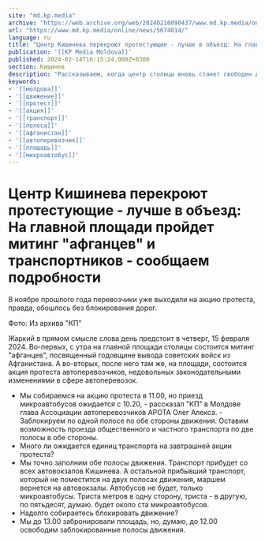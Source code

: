 ```yaml
---
site: "md.kp.media"
archive: "https://web.archive.org/web/20240216090437/www.md.kp.media/online/news/5674014/"
url: "https://www.md.kp.media/online/news/5674014/"
language: ru
title: "Центр Кишинева перекроют протестующие - лучше в объезд: На главной площади пройдет митинг \"афганцев\" и транспортников - сообщаем подробности"
publication: '[[KP Media Moldova]]'
published: 2024-02-14T16:15:24.000Z+0300
section: Кишинев
description: "Рассказываем, когда центр столицы вновь станет свободен для проезда транспорта"
keywords:
- '[[молдова]]'
- '[[движение]]'
- '[[протест]]'
- '[[акция]]'
- '[[транспорт]]'
- '[[полоса]]'
- '[[афганистан]]'
- '[[автоперевозчик]]'
- '[[площадь]]'
- '[[микроавтобус]]'
---
```


# Центр Кишинева перекроют протестующие - лучше в объезд: На главной площади пройдет митинг "афганцев" и транспортников - сообщаем подробности

В ноябре прошлого года перевозчики уже выходили на акцию протеста, правда, обошлось без блокирования дорог.

Фото: Из архива "КП"

Жаркий в прямом смысле слова день предстоит в четверг, 15 февраля 2024. Во-первых, с утра на главной площади столицы состоится митинг "афганцев", посвященный годовщине вывода советских войск из Афганистана. А во-вторых, после него там же, на площади, состоится акция протеста автоперевозчиков, недовольных законодательными изменениями в сфере автоперевозок.

- Мы собираемся на акцию протеста в 11.00, но приезд микроавтобусов ожидается с 10.20, - рассказал "КП" в Молдове глава Ассоциации автоперевозчиков APOTA Олег Алекса. - Заблокируем по одной полосе по обе стороны движения. Оставим возможность проезда общественного и частного транспорта по две полосы в обе стороны.
- Много ли ожидается единиц транспорта на завтрашней акции протеста?
- Мы точно заполним обе полосы движения. Транспорт прибудет со всех автовокзалов Кишинева. А остальной прибывший транспорт, который не поместится на двух полосах движения, маршем вернется на автовокзалы. Автобусов не будет, только микроавтобусы. Триста метров в одну сторону, триста - в другую, по пятьдесят, думаю. будет около ста микроавтобусов.
- Надолго собираетесь блокировать движение?
- Мы до 13.00 забронировали площадь, но, думаю, до 12.00 освободим заблокированные полосы движения.